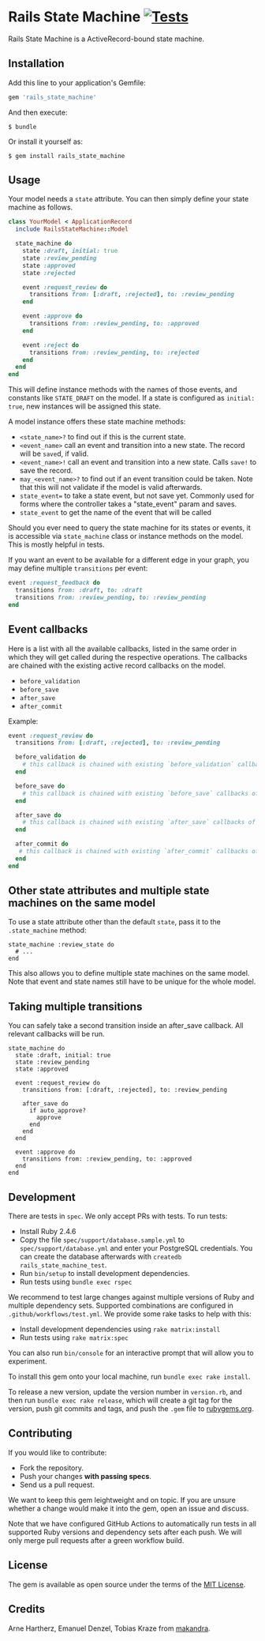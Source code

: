 # Rails State Machine [![Tests](https://github.com/makandra/rails_state_machine/workflows/Tests/badge.svg)](https://github.com/makandra/rails_state_machine/actions?query=branch:master)

Rails State Machine is a ActiveRecord-bound state machine.

## Installation

Add this line to your application's Gemfile:

```ruby
gem 'rails_state_machine'
```

And then execute:

    $ bundle

Or install it yourself as:

    $ gem install rails_state_machine

## Usage

Your model needs a `state` attribute. You can then simply define your state machine as follows.

```ruby
class YourModel < ApplicationRecord
  include RailsStateMachine::Model

  state_machine do
    state :draft, initial: true
    state :review_pending
    state :approved
    state :rejected

    event :request_review do
      transitions from: [:draft, :rejected], to: :review_pending
    end

    event :approve do
      transitions from: :review_pending, to: :approved
    end

    event :reject do
      transitions from: :review_pending, to: :rejected
    end
  end
end
```

This will define instance methods with the names of those events, and constants like `STATE_DRAFT` on the model.
If a state is configured as `initial: true`, new instances will be assigned this state.

A model instance offers these state machine methods:

- `<state_name>?` to find out if this is the current state.
- `<event_name>` call an event and transition into a new state. The record will be `save`d, if valid.
- `<event_name>!` call an event and transition into a new state. Calls `save!` to save the record.
- `may_<event_name>?` to find out if an event transition could be taken. Note that this will not validate if the model is valid afterwards.
- `state_event=` to take a state event, but not save yet. Commonly used for forms where the controller takes a "state_event" param and saves.
- `state_event` to get the name of the event that will be called

Should you ever need to query the state machine for its states or events, it is accessible via `state_machine` class or instance methods on the model. This is mostly helpful in tests.

If you want an event to be available for a different edge in your graph, you may define multiple `transitions` per event:

```ruby
event :request_feedback do
  transitions from: :draft, to: :draft
  transitions from: :review_pending, to: :review_pending
end
```

## Event callbacks

Here is a list with all the available callbacks, listed in the same order in which they will get called during the respective operations. The callbacks are chained with the existing active record callbacks on the model.

* `before_validation`
* `before_save`
* `after_save`
* `after_commit`

Example:

```ruby
event :request_review do
  transitions from: [:draft, :rejected], to: :review_pending

  before_validation do
    # this callback is chained with existing `before_validation` callbacks of the model
  end

  before_save do
    # this callback is chained with existing `before_save` callbacks of the model
  end

  after_save do
    # this callback is chained with existing `after_save` callbacks of the model
  end

  after_commit do
   # this callback is chained with existing `after_commit` callbacks of the model
  end
end
```

## Other state attributes and multiple state machines on the same model

To use a state attribute other than the default `state`, pass it to the `.state_machine` method:

```
state_machine :review_state do
  # ...
end
```

This also allows you to define multiple state machines on the same model. Note that event
and state names still have to be unique for the whole model.


## Taking multiple transitions

You can safely take a second transition inside an after_save callback. All relevant
callbacks will be run.

```
state_machine do
  state :draft, initial: true
  state :review_pending
  state :approved

  event :request_review do
    transitions from: [:draft, :rejected], to: :review_pending

    after_save do
      if auto_approve?
        approve
      end
    end
  end

  event :approve do
    transitions from: :review_pending, to: :approved
  end
end
```

## Development

There are tests in `spec`. We only accept PRs with tests. To run tests:

- Install Ruby 2.4.6
- Copy the file `spec/support/database.sample.yml` to `spec/support/database.yml` and enter your PostgreSQL credentials. You can create the database afterwards with `createdb rails_state_machine_test`.
- Run `bin/setup` to install development dependencies.
- Run tests using `bundle exec rspec`

We recommend to test large changes against multiple versions of Ruby and multiple dependency sets. Supported combinations are configured in `.github/workflows/test.yml`. We provide some rake tasks to help with this:

- Install development dependencies using `rake matrix:install`
- Run tests using `rake matrix:spec`

You can also run `bin/console` for an interactive prompt that will allow you to experiment.

To install this gem onto your local machine, run `bundle exec rake install`.

To release a new version, update the version number in `version.rb`, and then run `bundle exec rake release`, which will create a git tag for the version, push git commits and tags, and push the `.gem` file to [rubygems.org](https://rubygems.org).

## Contributing

If you would like to contribute:

- Fork the repository.
- Push your changes **with passing specs**.
- Send us a pull request.

We want to keep this gem leightweight and on topic. If you are unsure whether a change would make it into the gem, open an issue and discuss.

Note that we have configured GitHub Actions to automatically run tests in all supported Ruby versions and dependency sets after each push. We will only merge pull requests after a green workflow build.

## License

The gem is available as open source under the terms of the [MIT License](https://opensource.org/licenses/MIT).

## Credits

Arne Hartherz, Emanuel Denzel, Tobias Kraze from [makandra](https://makandra.de/).
